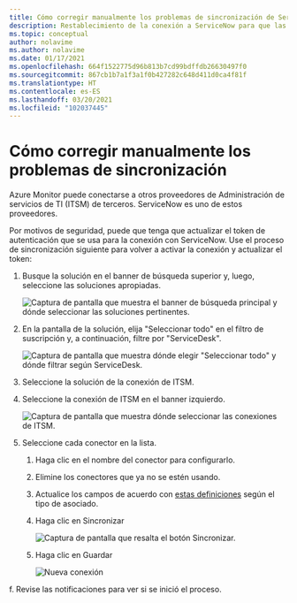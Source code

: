 ```yaml
---
title: Cómo corregir manualmente los problemas de sincronización de ServiceNow
description: Restablecimiento de la conexión a ServiceNow para que las alertas en Microsoft Azure puedan volver a llamar a ServiceNow
ms.topic: conceptual
author: nolavime
ms.author: nolavime
ms.date: 01/17/2021
ms.openlocfilehash: 664f1522775d96b813b7cd99bdffdb26630497f0
ms.sourcegitcommit: 867cb1b7a1f3a1f0b427282c648d411d0ca4f81f
ms.translationtype: HT
ms.contentlocale: es-ES
ms.lasthandoff: 03/20/2021
ms.locfileid: "102037445"
---
```

# <a name="how-to-manually-fix-sync-problems"></a>Cómo corregir manualmente los problemas de sincronización

Azure Monitor puede conectarse a otros proveedores de Administración de servicios de TI (ITSM) de terceros. ServiceNow es uno de estos proveedores.

Por motivos de seguridad, puede que tenga que actualizar el token de autenticación que se usa para la conexión con ServiceNow.
Use el proceso de sincronización siguiente para volver a activar la conexión y actualizar el token:

1. Busque la solución en el banner de búsqueda superior y, luego, seleccione las soluciones apropiadas.

    ![Captura de pantalla que muestra el banner de búsqueda principal y dónde seleccionar las soluciones pertinentes.](media/itsmc-resync-servicenow/solution-search-8-bit.png)

1. En la pantalla de la solución, elija "Seleccionar todo" en el filtro de suscripción y, a continuación, filtre por "ServiceDesk".

    ![Captura de pantalla que muestra dónde elegir "Seleccionar todo" y dónde filtrar según ServiceDesk.](media/itsmc-resync-servicenow/solutions-list-8-bit.png)

1. Seleccione la solución de la conexión de ITSM.
1. Seleccione la conexión de ITSM en el banner izquierdo.

    ![Captura de pantalla que muestra dónde seleccionar las conexiones de ITSM.](media/itsmc-resync-servicenow/itsm-connector-8-bit.png)

1. Seleccione cada conector en la lista. 
    1. Haga clic en el nombre del conector para configurarlo.
    1. Elimine los conectores que ya no se estén usando.

    1. Actualice los campos de acuerdo con [estas definiciones](./itsmc-connections.md) según el tipo de asociado.

    1. Haga clic en Sincronizar

       ![Captura de pantalla que resalta el botón Sincronizar.](media/itsmc-resync-servicenow/resync-8-bit-2.png)

    1. Haga clic en Guardar

        ![Nueva conexión](media/itsmc-resync-servicenow/save-8-bit.png)

f.    Revise las notificaciones para ver si se inició el proceso.
